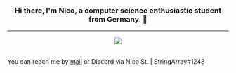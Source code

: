 <div align=center>
  <h3>Hi there, I'm Nico, a computer science enthusiastic student from Germany. 👋</h3>
</div>
  
<hr>

<div align=center>
  <img src="https://github-readme-stats.vercel.app/api?username=NicoStraube&count_private=true&show_icons=true&theme=radical"/>
</div>

<br>

<div>
  <p>You can reach me by <a href="mailto://contact@nico-straube.de">mail</a> or Discord via Nico St. | StringArray#1248</p>
</div>
